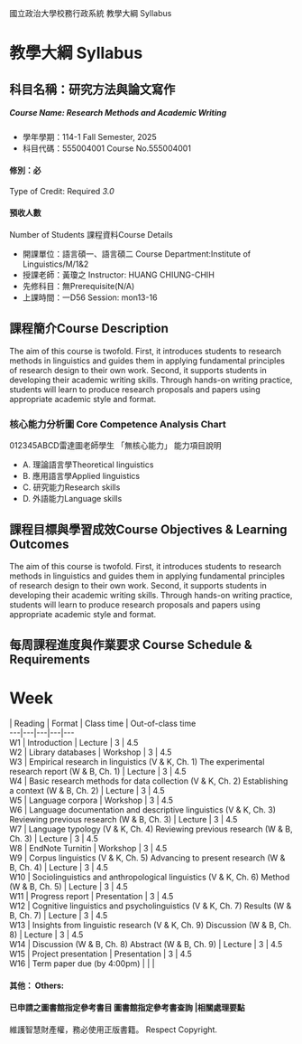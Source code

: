 國立政治大學校務行政系統 教學大綱 Syllabus
# 教學大綱 Syllabus
##  科目名稱：研究方法與論文寫作
#####  Course Name: Research Methods and Academic Writing
  * 學年學期：114-1 Fall Semester, 2025 
  * 科目代碼：555004001 Course No.555004001
#### 修別：必
Type of Credit: Required 
_3.0_
#### 預收人數
Number of Students
課程資料Course Details
  * 開課單位：語言碩一、語言碩二 Course Department:Institute of Linguistics/M/1&2 
  * 授課老師：黃瓊之 Instructor: HUANG CHIUNG-CHIH 
  * 先修科目：無Prerequisite(N/A)
  * 上課時間：一D56 Session: mon13-16
##  課程簡介Course Description
The aim of this course is twofold. First, it introduces students to research methods in linguistics and guides them in applying fundamental principles of research design to their own work. Second, it supports students in developing their academic writing skills. Through hands-on writing practice, students will learn to produce research proposals and papers using appropriate academic style and format.
###  核心能力分析圖 Core Competence Analysis Chart
012345ABCD雷達圖老師學生
「無核心能力」 
能力項目說明
  * A. 理論語言學Theoretical linguistics
  * B. 應用語言學Applied linguistics
  * C. 研究能力Research skills
  * D. 外語能力Language skills
##  課程目標與學習成效Course Objectives & Learning Outcomes 
The aim of this course is twofold. First, it introduces students to research methods in linguistics and guides them in applying fundamental principles of research design to their own work. Second, it supports students in developing their academic writing skills. Through hands-on writing practice, students will learn to produce research proposals and papers using appropriate academic style and format.
##  每周課程進度與作業要求 Course Schedule & Requirements
# Week
|  Reading |  Format |  Class time |  Out-of-class time  
---|---|---|---|---  
W1 |  Introduction |  Lecture |  3 |  4.5  
W2 |  Library databases |  Workshop |  3 |  4.5  
W3 |  Empirical research in linguistics (V & K, Ch. 1) The experimental research report (W & B, Ch. 1) |  Lecture |  3 |  4.5  
W4 |  Basic research methods for data collection (V & K, Ch. 2) Establishing a context (W & B, Ch. 2) |  Lecture |  3 |  4.5  
W5 |  Language corpora |  Workshop |  3 |  4.5  
W6 |  Language documentation and descriptive linguistics (V & K, Ch. 3) Reviewing previous research (W & B, Ch. 3) |  Lecture |  3 |  4.5  
W7 |  Language typology (V & K, Ch. 4) Reviewing previous research (W & B, Ch. 3) |  Lecture |  3 |  4.5  
W8 |  EndNote Turnitin |  Workshop |  3 |  4.5  
W9 |  Corpus linguistics (V & K, Ch. 5) Advancing to present research (W & B, Ch. 4) |  Lecture |  3 |  4.5  
W10 |  Sociolinguistics and anthropological linguistics (V & K, Ch. 6) Method (W & B, Ch. 5) |  Lecture |  3 |  4.5  
W11 |  Progress report |  Presentation |  3 |  4.5  
W12 |  Cognitive linguistics and psycholinguistics (V & K, Ch. 7) Results (W & B, Ch. 7) |  Lecture |  3 |  4.5  
W13 |  Insights from linguistic research (V & K, Ch. 9) Discussion (W & B, Ch. 8) |  Lecture |  3 |  4.5  
W14 |  Discussion (W & B, Ch. 8) Abstract (W & B, Ch. 9) |  Lecture |  3 |  4.5  
W15 |  Project presentation |  Presentation |  3 |  4.5  
W16 |  Term paper due (by 4:00pm) |  |  |   
####  其他： Others:
####  已申請之圖書館指定參考書目  圖書館指定參考書查詢 |相關處理要點
維護智慧財產權，務必使用正版書籍。 Respect Copyright.
